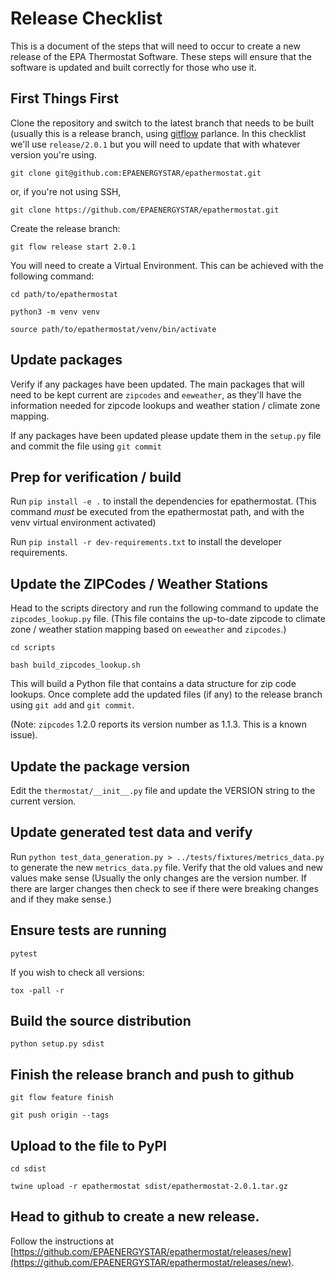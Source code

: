 # Release Checklist

This is a document of the steps that will need to occur to create a new release of the EPA Thermostat Software. These steps will ensure that the software is updated and built correctly for those who use it.

## First Things First

Clone the repository and switch to the latest branch that needs to be built (usually this is a release branch, using [gitflow](https://nvie.com/posts/a-successful-git-branching-model/) parlance. In this checklist we'll use `release/2.0.1` but you will need to update that with whatever version you're using.

`git clone git@github.com:EPAENERGYSTAR/epathermostat.git`

or, if you're not using SSH,

`git clone https://github.com/EPAENERGYSTAR/epathermostat.git`

Create the release branch:

`git flow release start 2.0.1`

You will need to create a Virtual Environment. This can be achieved with the following command:

`cd path/to/epathermostat`

`python3 -m venv venv`

`source path/to/epathermostat/venv/bin/activate`

## Update packages

Verify if any packages have been updated. The main packages that will need to be kept current are `zipcodes` and `eeweather`, as they'll have the information needed for zipcode lookups and weather station / climate zone mapping.

If any packages have been updated please update them in the `setup.py` file and commit the file using `git commit`

## Prep for verification / build

Run `pip install -e .` to install the dependencies for epathermostat. (This command _must_ be executed from the epathermostat path, and with the venv virtual environment activated)

Run `pip install -r dev-requirements.txt` to install the developer requirements.

## Update the ZIPCodes / Weather Stations

Head to the scripts directory and run the following command to update the `zipcodes_lookup.py` file. (This file contains the up-to-date zipcode to climate zone / weather station mapping based on `eeweather` and `zipcodes`.)

`cd scripts`

`bash build_zipcodes_lookup.sh`

This will build a Python file that contains a data structure for zip code lookups. Once complete add the updated files (if any) to the release branch using `git add` and `git commit`.

(Note: `zipcodes` 1.2.0 reports its version number as 1.1.3. This is a known issue).

## Update the package version

Edit the `thermostat/__init__.py` file and update the VERSION string to the current version.

## Update generated test data and verify

Run `python test_data_generation.py > ../tests/fixtures/metrics_data.py` to generate the new `metrics_data.py` file. Verify that the old values and new values make sense (Usually the only changes are the version number. If there are larger changes then check to see if there were breaking changes and if they make sense.)

## Ensure tests are running

`pytest`

If you wish to check all versions:

`tox -pall -r`

## Build the source distribution

`python setup.py sdist`

## Finish the release branch and push to github

`git flow feature finish`

`git push origin --tags`

## Upload to the file to PyPI

`cd sdist`

`twine upload -r epathermostat sdist/epathermostat-2.0.1.tar.gz`

## Head to github to create a new release.

Follow the instructions at [https://github.com/EPAENERGYSTAR/epathermostat/releases/new](https://github.com/EPAENERGYSTAR/epathermostat/releases/new).
